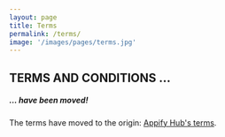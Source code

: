 ```yaml
---
layout: page
title: Terms
permalink: /terms/
image: '/images/pages/terms.jpg'
---
```


## TERMS AND CONDITIONS …

##### … have been moved!

The terms have moved to the origin: [Appify Hub's terms](https://appifyhub.com/terms.html).
